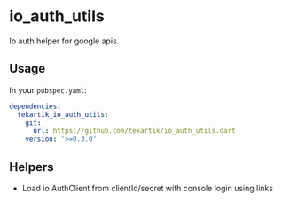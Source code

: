 # io_auth_utils

Io auth helper for google apis.

## Usage

In your `pubspec.yaml`:

```yaml
dependencies:
  tekartik_io_auth_utils:
    git:
      url: https://github.com/tekartik/io_auth_utils.dart
    version: '>=0.3.0'
```

## Helpers

* Load io AuthClient from clientId/secret with console login using links
